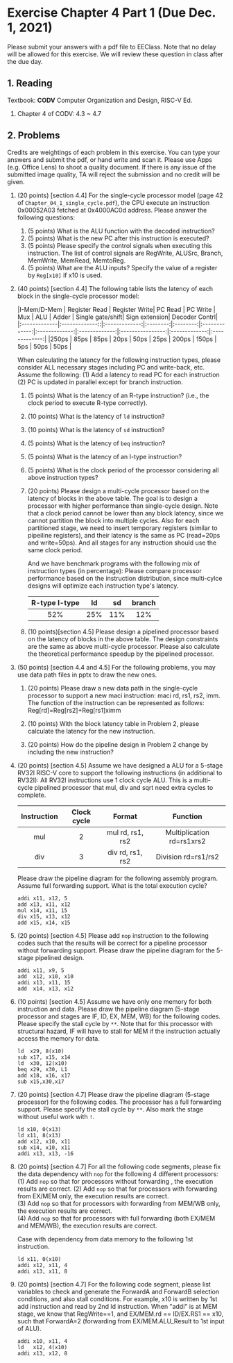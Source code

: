 # Exercise Chapter 4 Part 1 (Due Dec. 1, 2021)

Please submit your answers with a pdf file to EEClass.
Note that no delay will be allowed for this exercise. We will review these question in class after the due day.

## 1. Reading

Textbook: **CODV** Computer Organization and Design, RISC-V Ed. 

1. Chapter 4 of CODV: 4.3 ~ 4.7

## 2. Problems 

Credits are weightings of each problem in this exercise.
You can type your answers and submit the pdf, or hand write and scan it.
Please use Apps (e.g. Office Lens) to shoot a quality document.
If there is any issue of the submitted image quality, TA will reject the submission and no credit will be given.

1. (20 points) [section 4.4] 
   For the single-cycle processor model (page 42 of `Chapter_04_1_single_cycle.pdf`), the CPU execute an instruction 0x00052A03
   fetched at 0x4000AC0d address. Please answer the following questions:  

   1. (5 points) What is the ALU function with the decoded instruction?  
   2. (5 points) What is the new PC after this instruction is executed?  
   3. (5 points) Please specify the control signals when executing this instruction.
      The list of control signals are RegWrite, ALUSrc, Branch, MemWrite, MemRead, MemtoReg.
   4. (5 points) What are the ALU inputs? Specify the value of a register by `Reg[x10]` if x10 is used.  
   
2. (40 points) [section 4.4] 
   The following table lists the latency of each block in the single-cycle processor model:

   |I-Mem/D-Mem   | Register Read  | Register Write| PC Read  | PC Write | Mux           | ALU           | Adder         | Single gate/shift| Sign extension| Decoder Contrl|
   |:-------------|:-------------::|:-------------:|:--------:|:--------:|:-------------:|:-------------:|:-------------:|:----------------:|:-------------:|:-------------:|
   |250ps         |  85ps          |  85ps         | 20ps     | 50ps     | 25ps          | 200ps         | 150ps         | 5ps              | 50ps          | 50ps          |

   When calculating the latency for the following instruction types, please consider ALL necessary stages including PC and write-back, etc.
   Assume the following: 
   (1) Add a latency to read PC for each instruction
   (2) PC is updated in parallel except for branch instruction.

   1. (5  points) What is the latency of an R-type instruction? (i.e., the clock period to execute R-type correctly).
   2. (10 points) What is the latency of `ld` instruction? 
   3. (10 points) What is the latency of `sd` instruction? 
   4. (5  points) What is the latency of `beq` instruction? 
   5. (5  points) What is the latency of an I-type instruction? 
   6. (5  points) What is the clock period of the processor considering all above instruction types? 
   7. (20 points) Please design a multi-cycle processor based on the latency of blocks in the above table.
      The goal is to design a processor with higher performance than single-cycle design.
      Note that a clock period cannot be lower than any block latency, since we cannot partition the block into multiple cycles.
      Also for each partitioned stage, we need to insert temporary registers (similar to pipeiline registers), and their
      latency is the same as PC (read=20ps and write=50ps).
      And all stages for any instruction should use the same clock period.

      And we have benchmark programs with the following mix of instruction types (in percentage):
      Please compare processor performance based on the instruction distribution, since multi-cylce designs will 
      optimize each instruction type's latency.

      |R-type I-type  |ld             | sd            | branch        |
      |:-------------:|:-------------:|:-------------:|:-------------:|
      |52%            |25%            | 11%           | 12%           |

   8. (10 points)[section 4.5] Please design a pipelined processor based on the latency of blocks in the above table.
      The design constraints are the same as above multi-cycle processor.
      Please also calculate the theoretical performance speedup by the pipelined processor.

   
3. (50 points) [section 4.4 and 4.5] For the following problems, you may use data path files in pptx to draw the new ones.
   1. (20 points) Please draw a new data path in the single-cycle processor to support a new maci instruction: maci rd, rs1, rs2, imm. 
      The function of the instruction can be represented as follows: Reg[rd]=Reg[rs2]+Reg[rs1]ximm   

   2. (10 points) With the block latency table in Problem 2, please calculate the latency for the new instruction. 

   3. (20 points) How do the pipeline design in Problem 2 change by including the new instruction?
      

4. (20 points) [section 4.5] 
   Assume we have designed a ALU for a 5-stage RV32I RISC-V core to support the following instructions (in additional to RV32I):
   All RV32I instructions use 1 clock cycle ALU. This is a multi-cycle pipelined processor that mul, div and sqrt need extra cycles to complete.

   |Instruction    | Clock cycle  | Format             |Function                           |
   |:-------------:|:------------:|:------------------:|:---------------------------------:|
   |mul            |  2           |  mul rd, rs1, rs2  | Multiplication rd=rs1xrs2         |
   |div            |  3           |  div rd, rs1, rs2  | Division rd=rs1/rs2               |

   Please draw the pipeline diagram for the following assembly program. Assume full forwarding support.
   What is the total execution cycle?

   ```
   addi x11, x12, 5 
   add x13, x11, x12
   mul x14, x11, 15
   div x15, x13, x12
   add x15, x14, x15
   ```


5. (20 points) [section 4.5] 
   Please add `nop` instruction to the following codes such that the results will be correct for a pipeline processor without forwarding support.
   Please draw the pipeline diagram for the 5-stage pipelined design.

   ```
   addi x11, x9, 5 
   add  x12, x10, x10
   addi x13, x11, 15
   add  x14, x13, x12
   ```

6. (10 points) [section 4.5] 
   Assume we have only one memory for both instruction and data. Please draw the pipeline diagram (5-stage processor and stages are IF, ID, EX, MEM, WB) for the following codes.
   Please specify the stall cycle by `**`. Note that for this processor with structural hazard, IF will have to stall for MEM if the instruction actually access the memory for data.

   ```
   ld  x29, 8(x10)
   sub x17, x15, x14
   ld  x30, 12(x10)
   beq x29, x30, L1
   add x18, x16, x17
   sub x15,x30,x17
   ```

7. (20 points) [section 4.7] 
   Please draw the pipeline diagram (5-stage processor) for the following codes.
   The processor has a full forwarding support.
   Please specify the stall cycle by `**`. Also mark the stage without useful work with `!`.

   ```
   ld x10, 0(x13)
   ld x11, 8(x13)
   add x12, x10, x11
   sub x14, x10, x11
   addi x13, x13, -16
   ```

8.  (20 points) [section 4.7] 
    For all the following code segments, please fix the data dependency with `nop` for the following 4 different processors:   
    (1) Add `nop` so that for processors without forwarding , the execution results are correct. 
    (2) Add `nop` so that for processors with forwarding from EX/MEM only, the execution results are correct.  
    (3) Add `nop` so that for processors with forwarding from MEM/WB only, the execution results are correct.   
    (4) Add `nop` so that for processors with full forwarding (both EX/MEM and MEM/WB), the execution results are correct.   

    Case with dependency from data memory to the following 1st instruction.

    ```
    ld x11, 0(x10)
    addi x12, x11, 4       
    addi x13, x11, 8
    ```

9. (20 points) [section 4.7] 
   For the following code segment, please list variables to check and generate the ForwardA and ForwardB selection conditions,
   and also stall conditions.
   For example, x10 is written by 1st add instruction and read by 2nd ld instruction. When "addi" is at MEM stage, we know that RegWrite==1,
   and EX/MEM.rd == ID/EX.RS1 == x10, such that ForwardA=2 (forwarding from EX/MEM.ALU_Result to 1st input of ALU).

   ```
   addi x10, x11, 4 
   ld   x12, 4(x10) 
   addi x13, x12, 8  
   ```
